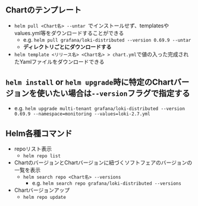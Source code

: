 ## Chartのテンプレート
- `helm pull <Chart名> --untar `でインストールせず、templatesやvalues.yml等をダウンロードすることができる
  - e.g. `helm pull grafana/loki-distributed --version 0.69.9 --untar`
  - **ディレクトリごとにダウンロードする**
- `helm template <リリース名> <Chart名> > chart.yml`で値の入った完成されたYamlファイルをダウンロードできる

## `helm install` or `helm upgrade`時に特定のChartバージョンを使いたい場合は`--version`フラグで指定する
- e.g. `helm upgrade multi-tenant grafana/loki-distributed --version 0.69.9 --namespace=monitoring --values=loki-2.7.yml`

## Helm各種コマンド
- repoリスト表示
  - `helm repo list`
- ChartのバージョンとChartバージョンに紐づくソフトフェアのバージョンの一覧を表示
  - `helm search repo <Chart名> --versions`
    - e.g. `helm search repo grafana/loki-distributed --versions`
- Chartバージョンアップ
  - `helm repo update`